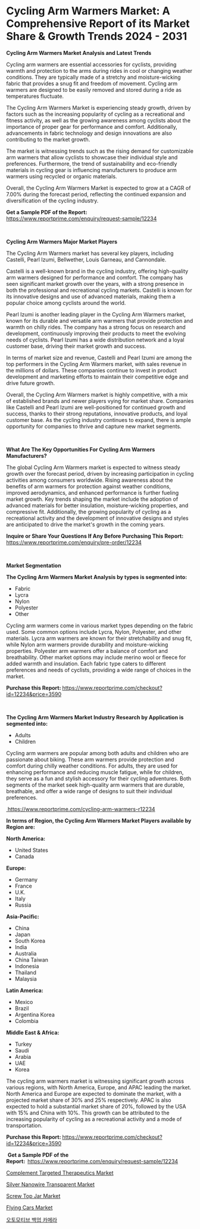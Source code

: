 <p><h1>Cycling Arm Warmers Market: A Comprehensive Report of its Market Share & Growth Trends 2024 - 2031</h1></p><p><strong>Cycling Arm Warmers Market Analysis and Latest Trends</strong></p>
<p><p>Cycling arm warmers are essential accessories for cyclists, providing warmth and protection to the arms during rides in cool or changing weather conditions. They are typically made of a stretchy and moisture-wicking fabric that provides a snug fit and freedom of movement. Cycling arm warmers are designed to be easily removed and stored during a ride as temperatures fluctuate.</p><p>The Cycling Arm Warmers Market is experiencing steady growth, driven by factors such as the increasing popularity of cycling as a recreational and fitness activity, as well as the growing awareness among cyclists about the importance of proper gear for performance and comfort. Additionally, advancements in fabric technology and design innovations are also contributing to the market growth.</p><p>The market is witnessing trends such as the rising demand for customizable arm warmers that allow cyclists to showcase their individual style and preferences. Furthermore, the trend of sustainability and eco-friendly materials in cycling gear is influencing manufacturers to produce arm warmers using recycled or organic materials.</p><p>Overall, the Cycling Arm Warmers Market is expected to grow at a CAGR of 7.00% during the forecast period, reflecting the continued expansion and diversification of the cycling industry.</p></p>
<p><strong>Get a Sample PDF of the Report:&nbsp;</strong> <a href="https://www.reportprime.com/enquiry/request-sample/12234">https://www.reportprime.com/enquiry/request-sample/12234</a></p>
<p>&nbsp;</p>
<p><strong>Cycling Arm Warmers Major Market Players</strong></p>
<p><p>The Cycling Arm Warmers market has several key players, including Castelli, Pearl Izumi, Bellwether, Louis Garneau, and Cannondale. </p><p>Castelli is a well-known brand in the cycling industry, offering high-quality arm warmers designed for performance and comfort. The company has seen significant market growth over the years, with a strong presence in both the professional and recreational cycling markets. Castelli is known for its innovative designs and use of advanced materials, making them a popular choice among cyclists around the world.</p><p>Pearl Izumi is another leading player in the Cycling Arm Warmers market, known for its durable and versatile arm warmers that provide protection and warmth on chilly rides. The company has a strong focus on research and development, continuously improving their products to meet the evolving needs of cyclists. Pearl Izumi has a wide distribution network and a loyal customer base, driving their market growth and success.</p><p>In terms of market size and revenue, Castelli and Pearl Izumi are among the top performers in the Cycling Arm Warmers market, with sales revenue in the millions of dollars. These companies continue to invest in product development and marketing efforts to maintain their competitive edge and drive future growth.</p><p>Overall, the Cycling Arm Warmers market is highly competitive, with a mix of established brands and newer players vying for market share. Companies like Castelli and Pearl Izumi are well-positioned for continued growth and success, thanks to their strong reputations, innovative products, and loyal customer base. As the cycling industry continues to expand, there is ample opportunity for companies to thrive and capture new market segments.</p></p>
<p>&nbsp;</p>
<p><strong>What Are The Key Opportunities For Cycling Arm Warmers Manufacturers?</strong></p>
<p><p>The global Cycling Arm Warmers market is expected to witness steady growth over the forecast period, driven by increasing participation in cycling activities among consumers worldwide. Rising awareness about the benefits of arm warmers for protection against weather conditions, improved aerodynamics, and enhanced performance is further fueling market growth. Key trends shaping the market include the adoption of advanced materials for better insulation, moisture-wicking properties, and compressive fit. Additionally, the growing popularity of cycling as a recreational activity and the development of innovative designs and styles are anticipated to drive the market's growth in the coming years.</p></p>
<p><strong>Inquire or Share Your Questions If Any Before Purchasing This Report:</strong> <a href="https://www.reportprime.com/enquiry/pre-order/12234">https://www.reportprime.com/enquiry/pre-order/12234</a></p>
<p>&nbsp;</p>
<p><strong>Market Segmentation</strong></p>
<p><strong>The Cycling Arm Warmers Market Analysis by types is segmented into:</strong></p>
<p><ul><li>Fabric</li><li>Lycra</li><li>Nylon</li><li>Polyester</li><li>Other</li></ul></p>
<p><p>Cycling arm warmers come in various market types depending on the fabric used. Some common options include Lycra, Nylon, Polyester, and other materials. Lycra arm warmers are known for their stretchability and snug fit, while Nylon arm warmers provide durability and moisture-wicking properties. Polyester arm warmers offer a balance of comfort and breathability. Other market options may include merino wool or fleece for added warmth and insulation. Each fabric type caters to different preferences and needs of cyclists, providing a wide range of choices in the market.</p></p>
<p><strong>Purchase this Report:&nbsp;</strong><a href="https://www.reportprime.com/checkout?id=12234&price=3590">https://www.reportprime.com/checkout?id=12234&price=3590</a></p>
<p>&nbsp;</p>
<p><strong>The Cycling Arm Warmers Market Industry Research by Application is segmented into:</strong></p>
<p><ul><li>Adults</li><li>Children</li></ul></p>
<p><p>Cycling arm warmers are popular among both adults and children who are passionate about biking. These arm warmers provide protection and comfort during chilly weather conditions. For adults, they are used for enhancing performance and reducing muscle fatigue, while for children, they serve as a fun and stylish accessory for their cycling adventures. Both segments of the market seek high-quality arm warmers that are durable, breathable, and offer a wide range of designs to suit their individual preferences.</p></p>
<p><a href="https://www.reportprime.com/cycling-arm-warmers-r12234">&nbsp;https://www.reportprime.com/cycling-arm-warmers-r12234</a></p>
<p><strong>In terms of Region, the Cycling Arm Warmers Market Players available by Region are:</strong></p>
<p>
    <p> <strong> North America: </strong>
        <ul>
            <li>United States</li>
            <li>Canada</li>
        </ul>
        </p> 
    <p> <strong> Europe: </strong>
        <ul>
            <li>Germany</li>
            <li>France</li>
            <li>U.K.</li>
            <li>Italy</li>
            <li>Russia</li>
        </ul>
        </p> 
    <p> <strong> Asia-Pacific: </strong>
        <ul>
            <li>China</li>
            <li>Japan</li>
            <li>South Korea</li>
            <li>India</li>
            <li>Australia</li>
            <li>China Taiwan</li>
            <li>Indonesia</li>
            <li>Thailand</li>
            <li>Malaysia</li>
        </ul>
        </p> 
    <p> <strong> Latin America: </strong>
        <ul>
            <li>Mexico</li>
            <li>Brazil</li>
            <li>Argentina Korea</li>
            <li>Colombia</li>
        </ul>
        </p> 
    <p> <strong> Middle East & Africa: </strong>
        <ul>
            <li>Turkey</li>
            <li>Saudi</li>
            <li>Arabia</li>
            <li>UAE</li>
            <li>Korea</li>
        </ul>
    </p>
    </p>
<p><p>The cycling arm warmers market is witnessing significant growth across various regions, with North America, Europe, and APAC leading the market. North America and Europe are expected to dominate the market, with a projected market share of 30% and 25% respectively. APAC is also expected to hold a substantial market share of 20%, followed by the USA with 15% and China with 10%. This growth can be attributed to the increasing popularity of cycling as a recreational activity and a mode of transportation.</p></p>
<p><strong>Purchase this Report: </strong><a href="https://www.reportprime.com/checkout?id=12234&price=3590">https://www.reportprime.com/checkout?id=12234&price=3590</a></p>
<p>&nbsp;<strong>Get a Sample PDF of the Report:&nbsp;&nbsp;</strong><a href="https://www.reportprime.com/enquiry/request-sample/12234">https://www.reportprime.com/enquiry/request-sample/12234</a></p>
<p><strong></strong></p>
<p><p><a href="https://www.linkedin.com/pulse/complement-targeted-therapeutics-market-global-regional-analysis-z7q7c">Complement Targeted Therapeutics Market</a></p><p><a href="https://medium.com/@jeniw10236654655/global-silver-nanowire-transparent-market-size-share-analysis-by-product-type-by-application-cd3846ba8cce">Silver Nanowire Transparent Market</a></p><p><a href="https://www.linkedin.com/pulse/screw-top-jar-market-overview-global-trends-future-prospects-43due">Screw Top Jar Market</a></p><p><a href="https://issuu.com/reportprime-2/docs/flying-cars-market-size-2030.pptx">Flying Cars Market</a></p><p><a href="https://medium.com/@aidenreinger/2024%EB%85%84%EB%B6%80%ED%84%B0-2031%EB%85%84%EA%B9%8C%EC%A7%80%EC%9D%98-%EC%9E%90%EB%8F%99%EC%B0%A8-%EB%B0%B1%EC%97%85-%EC%B9%B4%EB%A9%94%EB%9D%BC-%EC%8B%9C%EC%9E%A5-%EC%84%B1%EC%9E%A5-%EC%A0%84%EB%A7%9D-%EB%B0%8F-%EC%8B%9C%EC%9E%A5-%ED%8A%B8%EB%A0%8C%EB%93%9C-%EB%B6%84%EC%84%9D%EC%97%90-%EB%94%B0%EB%A5%B8-%EC%9D%91%EC%9A%A9-%EC%A7%80%EC%97%AD-%EB%B3%84-%EC%A0%84%EB%A7%9D-%EB%B0%8F-%EC%88%98%EC%9D%B5%EB%A5%A0%EC%9D%84-6-cagr%EB%A1%9C-%EC%98%88%EC%B8%A1%ED%95%A9%EB%8B%88%EB%8B%A4-9ecd8b938093">오토모티브 백업 카메라</a></p></p>